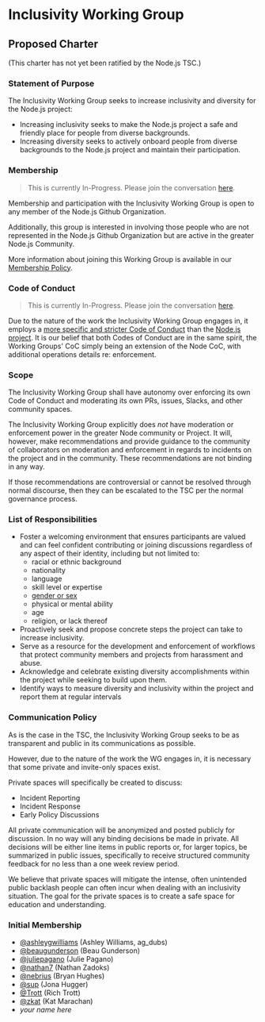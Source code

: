 # Inclusivity Working Group

## Proposed Charter

(This charter has not yet been ratified by the Node.js TSC.)

### Statement of Purpose

The Inclusivity Working Group seeks to increase inclusivity and diversity
for the Node.js project:
  - Increasing inclusivity seeks to make the Node.js project a safe and
    friendly place for people from diverse backgrounds.
  - Increasing diversity seeks to actively onboard people from diverse
    backgrounds to the Node.js project and maintain their participation. 

### Membership
> This is currently In-Progress. Please join the conversation [here][1].

Membership and participation with the Inclusivity Working Group is open
to any member of the Node.js Github Organization.

Additionally, this group is interested in involving those people who 
are not represented in the Node.js Github Organization but are active
in the greater Node.js Community.

More information about joining this Working Group is available in our 
[Membership Policy][1].

### Code of Conduct
> This is currently In-Progress. Please join the conversation [here][2]. 

Due to the nature of the work the Inclusivity Working Group engages in,
it employs a [more specific and stricter Code of Conduct][2] than the [Node.js
project][3]. It is our belief that both Codes of Conduct are in the same spirit,
the Working Groups' CoC simply being an extension of the Node CoC, with 
additional operations details re: enforcement.

### Scope

The Inclusivity Working Group shall have autonomy over enforcing its own
Code of Conduct and moderating its own PRs, issues, Slacks, and other
community spaces.

The Inclusivity Working Group explicitly does *not* have moderation or
enforcement power in the greater Node community or Project. It will,
however, make recommendations and provide guidance to the community
of collaborators on moderation and enforcement in
regards to incidents on the project and in the community. These
recommendations are not binding in any way.

If those recommendations are controversial or cannot be resolved through
normal discourse, then they can be escalated to the TSC per the normal
governance process.

### List of Responsibilities

* Foster a welcoming environment that ensures participants are valued and can
feel confident contributing or joining discussions regardless of any aspect of 
their identity, including but not limited to:
  - racial or ethnic background
  - nationality
  - language
  - skill level or expertise
  - [gender or sex][3]
  - physical or mental ability
  - age
  - religion, or lack thereof
* Proactively seek and propose concrete steps the project can take to increase
inclusivity.
* Serve as a resource for the development and enforcement of workflows that 
protect community members and projects from harassment and abuse.
* Acknowledge and celebrate existing diversity accomplishments within the
project while seeking to build upon them.
* Identify ways to measure diversity and inclusivity within the project and
report them at regular intervals

### Communication Policy

As is the case in the TSC, the Inclusivity Working Group seeks to be as 
transparent and public in its communications as possible.

However, due to the nature of the work the WG engages in, it is necessary
that some private and invite-only spaces exist.

Private spaces will specifically be created to discuss:
- Incident Reporting
- Incident Response
- Early Policy Discussions

All private communication will be anonymized and posted publicly for discussion.
In no way will any binding decisions be made in private. All decisions will be 
either line items in public reports or, for larger topics, be summarized in public
issues, specifically to receive structured community feedback for no less than a
one week review period.

We believe that private spaces will mitigate the intense, often unintended public
backlash people can often incur when dealing with an inclusivity situation. The
goal for the private spaces is to create a safe space for education and understanding.

### Initial Membership

* [@ashleygwilliams](https://github.com/ashleygwilliams) (Ashley Williams, ag_dubs)
* [@beaugunderson](https://github.com/beaugunderson) (Beau Gunderson)
* [@juliepagano](https://github.com/juliepagano) (Julie Pagano)
* [@nathan7](https://github.com/nathan7) (Nathan Zadoks)
* [@nebrius](https://github.com/nebrius) (Bryan Hughes)
* [@sup](https://github.com/sup) (Jona Hugger)
* [@Trott](https://github.com/Trott) (Rich Trott)
* [@zkat](https://github.com/zkat) (Kat Marachan)
* *your name here*

[1]: https://github.com/nodejs/inclusivity/pull/32
[2]: https://github.com/nodejs/inclusivity/pull/22
[3]: http://www.glaad.org/reference/transgender
